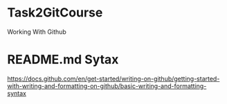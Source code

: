 # Task2GitCourse
Working With Github
# README.md Sytax
https://docs.github.com/en/get-started/writing-on-github/getting-started-with-writing-and-formatting-on-github/basic-writing-and-formatting-syntax
